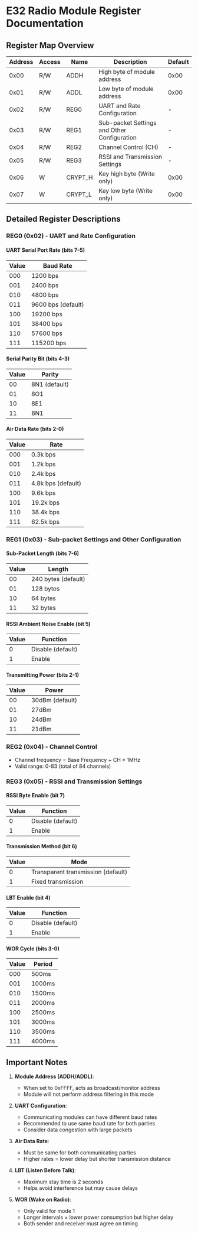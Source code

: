 # E32 Radio Module Register Documentation

## Register Map Overview

| Address | Access | Name | Description | Default |
|---------|--------|------|-------------|---------|
| 0x00 | R/W | ADDH | High byte of module address | 0x00 |
| 0x01 | R/W | ADDL | Low byte of module address | 0x00 |
| 0x02 | R/W | REG0 | UART and Rate Configuration | - |
| 0x03 | R/W | REG1 | Sub-packet Settings and Other Configuration | - |
| 0x04 | R/W | REG2 | Channel Control (CH) | - |
| 0x05 | R/W | REG3 | RSSI and Transmission Settings | - |
| 0x06 | W | CRYPT_H | Key high byte (Write only) | 0x00 |
| 0x07 | W | CRYPT_L | Key low byte (Write only) | 0x00 |

## Detailed Register Descriptions

### REG0 (0x02) - UART and Rate Configuration

#### UART Serial Port Rate (bits 7-5)
| Value | Baud Rate |
|-------|-----------|
| 000 | 1200 bps |
| 001 | 2400 bps |
| 010 | 4800 bps |
| 011 | 9600 bps (default) |
| 100 | 19200 bps |
| 101 | 38400 bps |
| 110 | 57600 bps |
| 111 | 115200 bps |

#### Serial Parity Bit (bits 4-3)
| Value | Parity |
|-------|---------|
| 00 | 8N1 (default) |
| 01 | 8O1 |
| 10 | 8E1 |
| 11 | 8N1 |

#### Air Data Rate (bits 2-0)
| Value | Rate |
|-------|------|
| 000 | 0.3k bps |
| 001 | 1.2k bps |
| 010 | 2.4k bps |
| 011 | 4.8k bps (default) |
| 100 | 9.6k bps |
| 101 | 19.2k bps |
| 110 | 38.4k bps |
| 111 | 62.5k bps |

### REG1 (0x03) - Sub-packet Settings and Other Configuration

#### Sub-Packet Length (bits 7-6)
| Value | Length |
|-------|--------|
| 00 | 240 bytes (default) |
| 01 | 128 bytes |
| 10 | 64 bytes |
| 11 | 32 bytes |

#### RSSI Ambient Noise Enable (bit 5)
| Value | Function |
|-------|----------|
| 0 | Disable (default) |
| 1 | Enable |

#### Transmitting Power (bits 2-1)
| Value | Power |
|-------|-------|
| 00 | 30dBm (default) |
| 01 | 27dBm |
| 10 | 24dBm |
| 11 | 21dBm |

### REG2 (0x04) - Channel Control
- Channel frequency = Base Frequency + CH * 1MHz
- Valid range: 0-83 (total of 84 channels)

### REG3 (0x05) - RSSI and Transmission Settings

#### RSSI Byte Enable (bit 7)
| Value | Function |
|-------|----------|
| 0 | Disable (default) |
| 1 | Enable |

#### Transmission Method (bit 6)
| Value | Mode |
|-------|------|
| 0 | Transparent transmission (default) |
| 1 | Fixed transmission |

#### LBT Enable (bit 4)
| Value | Function |
|-------|----------|
| 0 | Disable (default) |
| 1 | Enable |

#### WOR Cycle (bits 3-0)
| Value | Period |
|-------|--------|
| 000 | 500ms |
| 001 | 1000ms |
| 010 | 1500ms |
| 011 | 2000ms |
| 100 | 2500ms |
| 101 | 3000ms |
| 110 | 3500ms |
| 111 | 4000ms |

## Important Notes

1. **Module Address (ADDH/ADDL)**:
   - When set to 0xFFFF, acts as broadcast/monitor address
   - Module will not perform address filtering in this mode

2. **UART Configuration**:
   - Communicating modules can have different baud rates
   - Recommended to use same baud rate for both parties
   - Consider data congestion with large packets

3. **Air Data Rate**:
   - Must be same for both communicating parties
   - Higher rates = lower delay but shorter transmission distance

4. **LBT (Listen Before Talk)**:
   - Maximum stay time is 2 seconds
   - Helps avoid interference but may cause delays

5. **WOR (Wake on Radio)**:
   - Only valid for mode 1
   - Longer intervals = lower power consumption but higher delay
   - Both sender and receiver must agree on timing